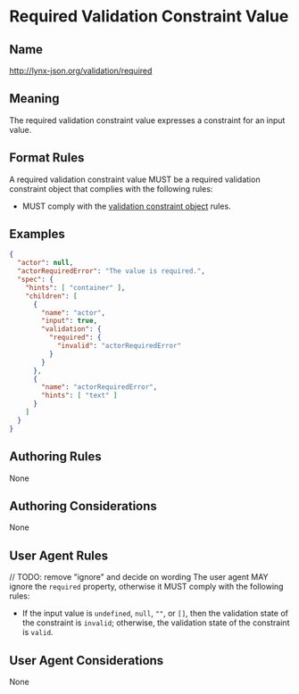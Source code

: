 # Required Validation Constraint Value

## Name

http://lynx-json.org/validation/required

## Meaning

The required validation constraint value expresses a constraint for an input value.

## Format Rules

A required validation constraint value MUST be a required validation constraint object that complies with the following rules:

- MUST comply with the [validation constraint object](#validation-constraint-object) rules.

## Examples

```json
{
  "actor": null,
  "actorRequiredError": "The value is required.",
  "spec": {
    "hints": [ "container" ],
    "children": [
      {
        "name": "actor",
        "input": true,
        "validation": {
          "required": {
            "invalid": "actorRequiredError"
          }
        }
      },
      {
        "name": "actorRequiredError",
        "hints": [ "text" ]
      }
    ]
  }
}
```

## Authoring Rules

None

## Authoring Considerations

None

## User Agent Rules

// TODO: remove "ignore" and decide on wording
The user agent MAY ignore the `required` property, otherwise it MUST comply with the following rules:

- If the input value is `undefined`, `null`, `""`, or `[]`, then the validation state of the constraint is `invalid`; otherwise, the validation state of the constraint is `valid`.

## User Agent Considerations

None
